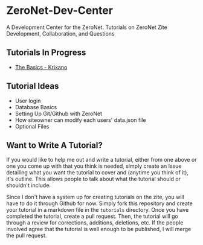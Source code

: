 # ZeroNet-Dev-Center
A Development Center for the ZeroNet. Tutorials on ZeroNet Zite Development, Collaboration, and Questions

## Tutorials In Progress
* [The Basics - Krixano](https://github.com/krixano/ZeroNet-Dev-Center/issues/1)

## Tutorial Ideas
* User login
* Database Basics
* Setting Up Git/Github with ZeroNet
* How siteowner can modify each users' data.json file
* Optional Files

## Want to Write A Tutorial?
If you would like to help me out and write a tutorial, either from one above or one you come up with that you think is needed, simply create an Issue detailing what you want the tutorial to cover and (anytime you think of it), it's outline. This allows people to talk about what the tutorial should or shouldn't include.

Since I don't have a system up for creating tutorials on the zite, you will have to do it through Github for now. Simply fork this repository and create your tutorial in a markdown file in the `tutorials` directory. Once you have completed the tutorial, create a pull request. Then, the tutorial will go through a review for corrections, additions, deletions, etc. If the people involved agree that the tutorial is well enough to be published, I will merge the pull request.
